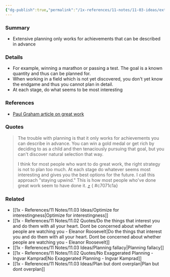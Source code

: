 ```yaml
---
{"dg-publish":true,"permalink":"/1x-references/11-notes/11-03-ideas/extensive-planning-only-works-for-achievements-that-can-be-described-in-advance/","title":"Extensive planning only works for achievements that can be described in advance","created":"2024-09-29T22:04:33.104+03:00","updated":"2024-09-29T22:07:24.840+03:00"}
---
```



### Summary
- Extensive planning only works for achievements that can be described in advance

### Details
- For example, winning a marathon or passing a test. The goal is a known quantity and thus can be planned for.
- When working in a field which is not yet discovered, you don't yet know the endgame and thus you cannot plan in detail.
- At each stage, do what seems to be most interesting

### References
- [Paul Graham article on great work](https://www.paulgraham.com/greatwork.html)

### Quotes
> The trouble with planning is that it only works for achievements you can describe in advance. You can win a gold medal or get rich by deciding to as a child and then tenaciously pursuing that goal, but you can't discover natural selection that way.
> 
> I think for most people who want to do great work, the right strategy is not to plan too much. At each stage do whatever seems most interesting and gives you the best options for the future. I call this approach "staying upwind." This is how most people who've done great work seem to have done it. [⤴️](https://omnivore.app/me/how-to-do-great-work-190c6c53ae0#c7071c1a-3050-404a-8c1c-7f53affd7156) 
{ #c7071c1a}


### Related
- [[1x - References/11 Notes/11.03 Ideas/Optimize for interestingness\|Optimize for interestingness]]
- [[1x - References/11 Notes/11.02 Quotes/Do the things that interest you and do them with all your heart. Dont be concerned about whether people are watching you - Eleanor Roosevelt\|Do the things that interest you and do them with all your heart. Dont be concerned about whether people are watching you - Eleanor Roosevelt]]
- [[1x - References/11 Notes/11.03 Ideas/Planning fallacy\|Planning fallacy]]
- [[1x - References/11 Notes/11.02 Quotes/No Exaggerated Planning - Ingvar Kamprad\|No Exaggerated Planning - Ingvar Kamprad]]
- [[1x - References/11 Notes/11.03 Ideas/Plan but dont overplan\|Plan but dont overplan]]
